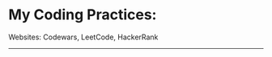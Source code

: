 # My Coding Practices:

Websites: Codewars, LeetCode, HackerRank

----------------------------------------
